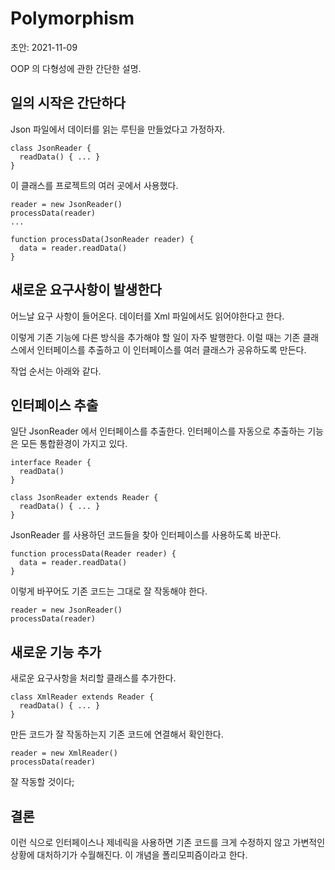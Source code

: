 # Polymorphism

초안: 2021-11-09

OOP 의 다형성에 관한 간단한 설명.

## 일의 시작은 간단하다

Json 파일에서 데이터를 읽는 루틴을 만들었다고 가정하자.

    class JsonReader {
      readData() { ... }
    }

이 클래스를 프로젝트의 여러 곳에서 사용했다.

    reader = new JsonReader()
    processData(reader)
    ...

    function processData(JsonReader reader) {
      data = reader.readData()
    }

## 새로운 요구사항이 발생한다

어느날 요구 사항이 들어온다.
데이터를 Xml 파일에서도 읽어야한다고 한다.

이렇게 기존 기능에 다른 방식을 추가해야 할 일이 자주 발행한다.
이럴 때는 기존 클래스에서 인터페이스를 추출하고 이 인터페이스를 여러 클래스가 공유하도록 만든다.

작업 순서는 아래와 같다.

## 인터페이스 추출

일단 JsonReader 에서 인터페이스를 추출한다.
인터페이스를 자동으로 추출하는 기능은 모든 통합환경이 가지고 있다.

    interface Reader {
      readData()
    }

    class JsonReader extends Reader {
      readData() { ... }
    }

JsonReader 를 사용하던 코드들을 찾아 인터페이스를 사용하도록 바꾼다.

    function processData(Reader reader) {
      data = reader.readData()
    }

이렇게 바꾸어도 기존 코드는 그대로 잘 작동해야 한다.

    reader = new JsonReader()
    processData(reader)

## 새로운 기능 추가

새로운 요구사항을 처리할 클래스를 추가한다.

    class XmlReader extends Reader {
      readData() { ... }
    }

만든 코드가 잘 작동하는지 기존 코드에 연결해서 확인한다.

    reader = new XmlReader()
    processData(reader)

잘 작동할 것이다;

## 결론

이런 식으로 인터페이스나 제네릭을 사용하면 기존 코드를 크게 수정하지 않고 가변적인 상황에 대처하기가 수월해진다.
이 개념을 폴리모피즘이라고 한다.
